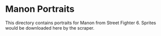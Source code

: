 # Manon Portraits

This directory contains portraits for Manon from Street Fighter 6.
Sprites would be downloaded here by the scraper.
